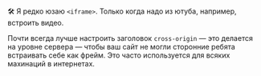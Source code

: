 
🛠 Я редко юзаю `<iframe>`. Только когда надо из ютуба, например, встроить видео.

Почти всегда лучше настроить заголовок `cross-origin` — это делается на уровне сервера — чтобы ваш сайт не могли сторонние ребята встраивать себе как фрейм. Это часто используется для всяких махинаций в интернетах.
